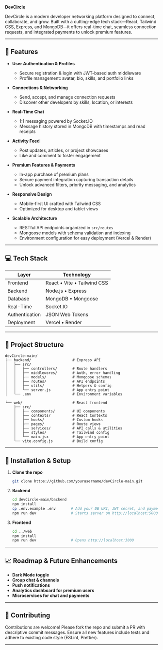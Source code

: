 **DevCircle**

DevCircle is a modern developer networking platform designed to connect, collaborate, and grow. Built with a cutting-edge tech stack—React, Tailwind CSS, Express, and MongoDB—it offers real-time chat, seamless connection requests, and integrated payments to unlock premium features.

---

## 🚀 Features

* **User Authentication & Profiles**

  * Secure registration & login with JWT-based auth middleware
  * Profile management: avatar, bio, skills, and portfolio links

* **Connections & Networking**

  * Send, accept, and manage connection requests
  * Discover other developers by skills, location, or interests

* **Real-Time Chat**

  * 1:1 messaging powered by Socket.IO
  * Message history stored in MongoDB with timestamps and read receipts

* **Activity Feed**

  * Post updates, articles, or project showcases
  * Like and comment to foster engagement

* **Premium Features & Payments**

  * In-app purchase of premium plans
  * Secure payment integration capturing transaction details
  * Unlock advanced filters, priority messaging, and analytics

* **Responsive Design**

  * Mobile-first UI crafted with Tailwind CSS
  * Optimized for desktop and tablet views

* **Scalable Architecture**

  * RESTful API endpoints organized in `src/routes`
  * Mongoose models with schema validation and indexing
  * Environment configuration for easy deployment (Vercel & Render)

---

## 💻 Tech Stack

| Layer          | Technology                  |
| -------------- | --------------------------- |
| Frontend       | React • Vite • Tailwind CSS |
| Backend        | Node.js • Express           |
| Database       | MongoDB • Mongoose          |
| Real-Time      | Socket.IO                   |
| Authentication | JSON Web Tokens             |
| Deployment     | Vercel • Render             |

---

## 📂 Project Structure

```
devCircle-main/
├── backend/                   # Express API
│   ├── src/
│   │   ├── controllers/       # Route handlers
│   │   ├── middlewares/       # Auth, error handling
│   │   ├── models/            # Mongoose schemas
│   │   ├── routes/            # API endpoints
│   │   ├── utils/             # Helpers & config
│   │   └── server.js          # App entry point
│   └── .env                   # Environment variables

└── web/                       # React frontend
    ├── src/
    │   ├── components/        # UI components
    │   ├── contexts/          # React Contexts
    │   ├── hooks/             # Custom hooks
    │   ├── pages/             # Route views
    │   ├── services/          # API calls & utilities
    │   ├── styles/            # Tailwind config
    │   └── main.jsx           # App entry point
    └── vite.config.js         # Build config
```

---

## 🔧 Installation & Setup

1. **Clone the repo**

   ```bash
   git clone https://github.com/yourusername/devCircle-main.git
   ```

2. **Backend**

   ```bash
   cd devCircle-main/backend
   npm install
   cp .env.example .env       # Add your DB URI, JWT secret, and payment keys
   npm run dev                # Starts server on http://localhost:5000
   ```

3. **Frontend**

   ```bash
   cd ../web
   npm install
   npm run dev                # Opens http://localhost:3000
   ```

---

## 📈 Roadmap & Future Enhancements

* **Dark Mode toggle**
* **Group chat & channels**
* **Push notifications**
* **Analytics dashboard for premium users**
* **Microservices for chat and payments**

---

## 🤝 Contributing

Contributions are welcome! Please fork the repo and submit a PR with descriptive commit messages. Ensure all new features include tests and adhere to existing code style (ESLint, Prettier).

---



